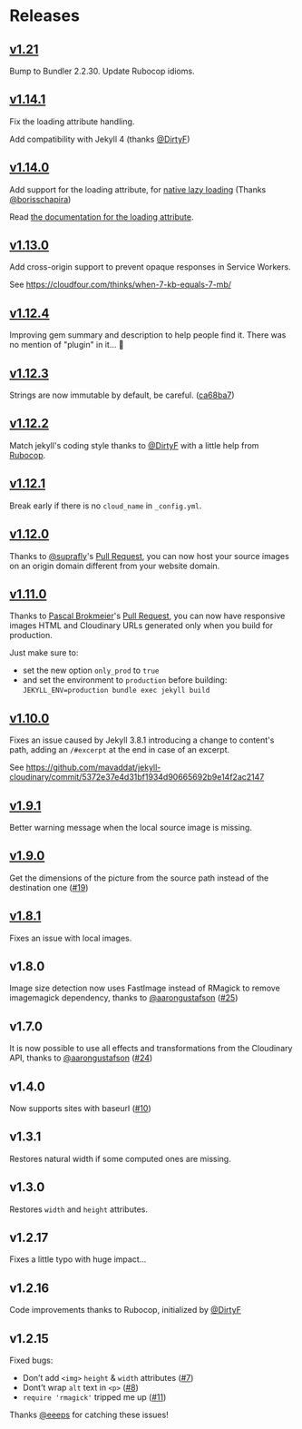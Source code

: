 # Releases

## [v1.21](https://github.com/mavaddat/jekyll-cloudinary/releases/tag/v1.21)

Bump to Bundler 2.2.30. Update Rubocop idioms.     

## [v1.14.1](https://github.com/mavaddat/jekyll-cloudinary/releases/tag/v1.14.1)

Fix the loading attribute handling.

Add compatibility with Jekyll 4 (thanks [@DirtyF](https://github.com/DirtyF))

## [v1.14.0](https://github.com/mavaddat/jekyll-cloudinary/releases/tag/v1.14.0)

Add support for the loading attribute, for [native lazy loading](https://addyosmani.com/blog/lazy-loading/) (Thanks [@borisschapira](https://github.com/borisschapira))

Read [the documentation for the loading attribute](https://github.com/mavaddat/jekyll-cloudinary/blob/master/README.md#loading-attribute).

## [v1.13.0](https://github.com/mavaddat/jekyll-cloudinary/releases/tag/v1.13.0)

Add cross-origin support to prevent opaque responses in Service Workers.

See https://cloudfour.com/thinks/when-7-kb-equals-7-mb/

## [v1.12.4](https://github.com/mavaddat/jekyll-cloudinary/releases/tag/v1.12.4)

Improving gem summary and description to help people find it. There was no mention of "plugin" in it… 🤔

## [v1.12.3](https://github.com/mavaddat/jekyll-cloudinary/releases/tag/v1.12.3)

Strings are now immutable by default, be careful. ([ca68ba7](https://github.com/mavaddat/jekyll-cloudinary/commit/ca68ba7743b69983836b993761d1004494197795))

## [v1.12.2](https://github.com/mavaddat/jekyll-cloudinary/releases/tag/v1.12.2)

Match jekyll's coding style thanks to [@DirtyF](https://github.com/DirtyF) with a little help from [Rubocop](http://rubocop.readthedocs.io/).

## [v1.12.1](https://github.com/mavaddat/jekyll-cloudinary/releases/tag/v1.12.1)

Break early if there is no `cloud_name` in `_config.yml`.

## [v1.12.0](https://github.com/mavaddat/jekyll-cloudinary/releases/tag/v1.12.0)

Thanks to [@suprafly](https://github.com/suprafly)'s [Pull Request](https://github.com/mavaddat/jekyll-cloudinary/pull/29), you can now host your source images on an origin domain different from your website domain.

## [v1.11.0](https://github.com/mavaddat/jekyll-cloudinary/releases/tag/v1.11.0)

Thanks to [Pascal Brokmeier](https://github.com/pascalwhoop)'s [Pull Request](https://github.com/mavaddat/jekyll-cloudinary/pull/34), you can now have responsive images HTML and Cloudinary URLs generated only when you build for production.

Just make sure to:

- set the new option `only_prod` to `true`
- and set the environment to `production` before building: `JEKYLL_ENV=production bundle exec jekyll build`

## [v1.10.0](https://github.com/mavaddat/jekyll-cloudinary/releases/tag/v1.10.0)

Fixes an issue caused by Jekyll 3.8.1 introducing a change to content's path, adding an `/#excerpt` at the end in case of an excerpt.

See https://github.com/mavaddat/jekyll-cloudinary/commit/5372e37e4d31bf1934d90665692b9e14f2ac2147

## [v1.9.1](https://github.com/mavaddat/jekyll-cloudinary/releases/tag/v1.9.1)

Better warning message when the local source image is missing.

## [v1.9.0](https://github.com/mavaddat/jekyll-cloudinary/releases/tag/v1.9.0)

Get the dimensions of the picture from the source path instead of the destination one ([#19](https://github.com/mavaddat/jekyll-cloudinary/issues/19))

## [v1.8.1](https://github.com/mavaddat/jekyll-cloudinary/releases/tag/v1.8.1)

Fixes an issue with local images.

## v1.8.0

Image size detection now uses FastImage instead of RMagick to remove imagemagick dependency, thanks to [@aarongustafson](https://github.com/aarongustafson) ([#25](https://github.com/mavaddat/jekyll-cloudinary/issues/25))

## v1.7.0

It is now possible to use all effects and transformations from the Cloudinary API, thanks to [@aarongustafson](https://github.com/aarongustafson) ([#24](https://github.com/mavaddat/jekyll-cloudinary/issues/24))

## v1.4.0

Now supports sites with baseurl ([#10](https://github.com/mavaddat/jekyll-cloudinary/issues/10))

## v1.3.1

Restores natural width if some computed ones are missing.

## v1.3.0

Restores `width` and `height` attributes.

## v1.2.17

Fixes a little typo with huge impact…

## v1.2.16

Code improvements thanks to Rubocop, initialized by [@DirtyF](https://github.com/DirtyF)

## v1.2.15

Fixed bugs:
- Don’t add `<img>` `height` & `width` attributes ([#7](https://github.com/mavaddat/jekyll-cloudinary/issues/7))
- Dont’t wrap `alt` text in `<p>` ([#8](https://github.com/mavaddat/jekyll-cloudinary/issues/8))
- `require 'rmagick'` tripped me up ([#11](https://github.com/mavaddat/jekyll-cloudinary/issues/11))

Thanks [@eeeps](https://github.com/eeeps) for catching these issues!

